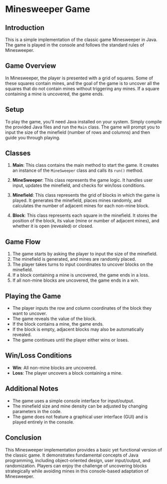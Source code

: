 # Minesweeper Game

## Introduction
This is a simple implementation of the classic game Minesweeper in Java. The game is played in the console and follows the standard rules of Minesweeper.

## Game Overview
In Minesweeper, the player is presented with a grid of squares. Some of these squares contain mines, and the goal of the game is to uncover all the squares that do not contain mines without triggering any mines. If a square containing a mine is uncovered, the game ends.

## Setup
To play the game, you'll need Java installed on your system. Simply compile the provided Java files and run the `Main` class. The game will prompt you to input the size of the minefield (number of rows and columns) and then guide you through playing.

## Classes
1. **Main**: This class contains the main method to start the game. It creates an instance of the `MineSweeper` class and calls its `run()` method.
   
2. **MineSweeper**: This class represents the game logic. It handles user input, updates the minefield, and checks for win/loss conditions.
   
3. **Minefield**: This class represents the grid of blocks in which the game is played. It generates the minefield, places mines randomly, and calculates the number of adjacent mines for each non-mine block.
   
4. **Block**: This class represents each square in the minefield. It stores the position of the block, its value (mine or number of adjacent mines), and whether it is open (revealed) or closed.

## Game Flow
1. The game starts by asking the player to input the size of the minefield.
2. The minefield is generated, and mines are randomly placed.
3. The player takes turns to input coordinates to uncover blocks on the minefield.
4. If a block containing a mine is uncovered, the game ends in a loss.
5. If all non-mine blocks are uncovered, the game ends in a win.

## Playing the Game
- The player inputs the row and column coordinates of the block they want to uncover.
- The game reveals the value of the block.
- If the block contains a mine, the game ends.
- If the block is empty, adjacent blocks may also be automatically revealed.
- The game continues until the player either wins or loses.

## Win/Loss Conditions
- **Win**: All non-mine blocks are uncovered.
- **Loss**: The player uncovers a block containing a mine.

## Additional Notes
- The game uses a simple console interface for input/output.
- The minefield size and mine density can be adjusted by changing parameters in the code.
- The game does not feature a graphical user interface (GUI) and is played entirely in the console.

## Conclusion
This Minesweeper implementation provides a basic yet functional version of the classic game. It demonstrates fundamental concepts of Java programming, including object-oriented design, user input/output, and randomization. Players can enjoy the challenge of uncovering blocks strategically while avoiding mines in this console-based adaptation of Minesweeper.
